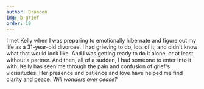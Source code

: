 ```yaml
---
author: Brandon
img: b-grief
order: 19
---
```


I met Kelly when I was preparing to emotionally hibernate and figure out my life as a 31-year-old divorcee. I had grieving to do, lots of it, and didn't know what that would look like. And I was getting ready to do it alone, or at least without a partner. And then, all of a sudden, I had someone to enter into it with. Kelly has seen me through the pain and confusion of grief's vicissitudes. Her presence and patience and love have helped me find clarity and peace. _Will wonders ever cease?_